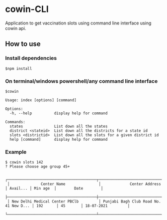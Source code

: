 # cowin-CLI
Application to get vaccination slots using command line interface using cowin api. 
## How to use
### Install dependencies
`$npm install`
### On terminal/windows powershell/any command line interface 
```
$cowin

Usage: index [options] [command]

Options:
  -h, --help          display help for command

Commands:
  states              List down all the states
  district <stateid>  List down all the districts for a state id
  slots <districtid>  List down all the slots for a given district id
  help [command]      display help for command
 ```
 ### Example 
 ```
 $ cowin slots 142
? Please choose age group 45+

  ┌────────────────────────────────────────┬────────────────────────────────────────┬──────────┬──────────┬────────────────────┐
  │              Center Name               │             Center Address             │ Avail... │ Min age  │        Date        │
  ├────────────────────────────────────────┼────────────────────────────────────────┼──────────┼──────────┼────────────────────┤
  │ New Delhi Medical Center PBClb         │ Punjabi Bagh Club Road No. 41 New D... │ 192      │ 45       │ 18-07-2021         │
  └────────────────────────────────────────┴────────────────────────────────────────┴──────────┴──────────┴────────────────────┘
 
 ```
 
